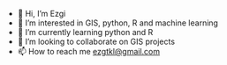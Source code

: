 - 👋 Hi, I’m Ezgi
- 👀 I’m interested in GIS, python, R and machine learning
- 🌱 I’m currently learning python and R
- 💞️ I’m looking to collaborate on GIS projects
- 📫 How to reach me ezgtkl@gmail.com

<!---
ezgtkl/ezgtkl is a ✨ special ✨ repository because its `README.md` (this file) appears on your GitHub profile.
You can click the Preview link to take a look at your changes.
--->
